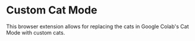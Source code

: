 # Custom Cat Mode

This browser extension allows for replacing the cats in Google Colab's Cat Mode with custom cats.